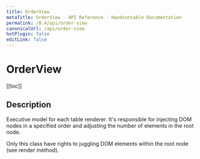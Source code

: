 ```yaml
---
title: OrderView
metaTitle: OrderView - API Reference - Handsontable Documentation
permalink: /8.4/api/order-view
canonicalUrl: /api/order-view
hotPlugin: false
editLink: false
---
```


# OrderView

[[toc]]

## Description

Executive model for each table renderer. It's responsible for injecting DOM nodes in a
specified order and adjusting the number of elements in the root node.

Only this class have rights to juggling DOM elements within the root node (see render method).



